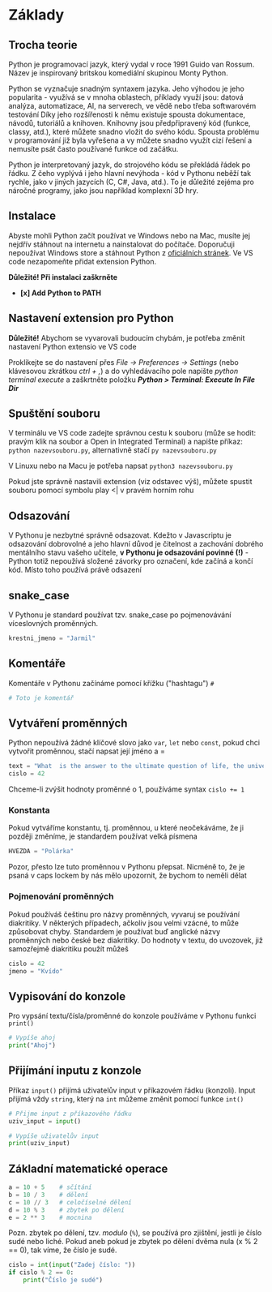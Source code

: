 # Základy

## Trocha teorie

Python je programovací jazyk, který vydal v roce 1991 Guido van Rossum. Název je inspirovaný britskou komediální skupinou Monty Python.

Python se vyznačuje snadným syntaxem jazyka. Jeho výhodou je jeho popularita - využívá se v mnoha oblastech, příklady využí jsou: datová analýza, automatizace, AI, na serverech, ve vědě nebo třeba softwarovém testování
Díky jeho rozšířenosti k němu existuje spousta dokumentace, návodů, tutoriálů a knihoven.
Knihovny jsou předpřipravený kód (funkce, classy, atd.), které můžete snadno vložit do svého kódu. Spousta problému v programování již byla vyřešena a vy můžete snadno využít cizí řešení a nemusíte psát často používané funkce od začátku.

Python je interpretovaný jazyk, do strojového kódu se překládá řádek po řádku. Z čeho vyplývá i jeho hlavní nevýhoda - kód v Pythonu neběží tak rychle, jako v jiných jazycích (C, C#, Java, atd.). To je důležité zejéma pro náročné programy, jako jsou například komplexní 3D hry.

## Instalace

Abyste mohli Python začít používat ve Windows nebo na Mac, musíte jej nejdřív stáhnout na internetu a nainstalovat do počítače. Doporučuji nepoužívat Windows store a stáhnout Python z [oficiálních stránek](https://www.python.org/downloads/). Ve VS code nezapomeňte přidat extension Python.

**Důležité! Při instalaci zaškrněte**

-   **[x] Add Python to PATH**

## Nastavení extension pro Python

**Důležité!** Abychom se vyvarovali budoucím chybám, je potřeba změnit nastavení Python extensio ve VS code

Proklikejte se do nastavení přes _File -> Preferences -> Settings_ (nebo klávesovou zkrátkou _ctrl + ,_) a do vyhledávacího pole napište _python terminal execute_ a zaškrtněte položku **_Python > Terminal: Execute In File Dir_**

## Spuštění souboru

V terminálu ve VS code zadejte správnou cestu k souboru (může se hodit: pravým klik na soubor a Open in Integrated Terminal) a napište příkaz: `python nazevsouboru.py`, alternativně stačí `py nazevsouboru.py`

V Linuxu nebo na Macu je potřeba napsat `python3 nazevsouboru.py`

Pokud jste správně nastavili extension (viz odstavec výš), můžete spustit souboru pomocí symbolu play <| v pravém horním rohu

## Odsazování

V Pythonu je nezbytné správně odsazovat. Kdežto v Javascriptu je odsazování dobrovolné a jeho hlavní důvod je čitelnost a zachování dobrého mentálního stavu vašeho učitele, **v Pythonu je odsazování povinné (!)** - Python totiž nepoužívá složené závorky pro označení, kde začíná a končí kód. Místo toho používá právě odsazení

## snake_case

V Pythonu je standard používat tzv. snake_case po pojmenovávání víceslovných proměnných.

```python
krestni_jmeno = "Jarmil"
```

## Komentáře

Komentáře v Pythonu začínáme pomocí křížku ("hashtagu") `#`

```python
# Toto je komentář
```

## Vytváření proměnných

Python nepoužívá žádné klíčové slovo jako `var`, `let` nebo `const`, pokud chci vytvořit proměnnou, stačí napsat její jméno a =

```python
text = "What  is the answer to the ultimate question of life, the universe, and everything"
cislo = 42
```

Chceme-li zvýšit hodnoty proměnné o 1, používáme syntax `cislo += 1`

### Konstanta

Pokud vytváříme konstantu, tj. proměnnou, u které neočekáváme, že ji později změníme, je standardem používat velká písmena

```python
HVEZDA = "Polárka"
```

Pozor, přesto lze tuto proměnnou v Pythonu přepsat. Nicméně to, že je psaná v caps lockem by nás mělo upozornit, že bychom to neměli dělat

### Pojmenování proměnných

Pokud používáš češtinu pro názvy proměnných, vyvaruj se používání diakritiky. V některých případech, ačkoliv jsou velmi vzácné, to může způsobovat chyby. Standardem je používat buď anglické názvy proměnných nebo české bez diakritiky. Do hodnoty v textu, do uvozovek, již samozřejmě diakritiku použít můžeš

```python
cislo = 42
jmeno = "Kvído"
```

## Vypisování do konzole

Pro vypsání textu/čísla/proměnné do konzole používáme v Pythonu funkci `print()`

```python
# Vypíše ahoj
print("Ahoj")
```

## Přijímání inputu z konzole

Příkaz `input()` přijímá uživatelův input v příkazovém řádku (konzoli). Input přijímá vždy `string`, který na `int` můžeme změnit pomocí funkce `int()`

```python
# Přijme input z příkazového řádku
uziv_input = input()

# Vypíše uživatelův input
print(uziv_input)

```

## Základní matematické operace

```python
a = 10 + 5    # sčítání
b = 10 / 3    # dělení
c = 10 // 3   # celočíselné dělení
d = 10 % 3    # zbytek po dělení
e = 2 ** 3    # mocnina
```

Pozn. zbytek po dělení, tzv. _modulo_ (`%`), se používá pro zjištění, jestli je číslo sudé nebo liché. Pokud aneb pokud je zbytek po dělení dvěma nula (x % 2 == 0), tak víme, že číslo je sudé.

```python
cislo = int(input("Zadej číslo: "))
if cislo % 2 == 0:
    print("Číslo je sudé")
```
